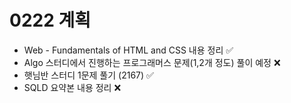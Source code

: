 # 0222 계획
- Web - Fundamentals of HTML and CSS 내용 정리 ✅
- Algo 스터디에서 진행하는 프로그래머스 문제(1,2개 정도) 풀이 예정 ❌
- 햇님반 스터디 1문제 풀기 (2167) ✅
- SQLD 요약본 내용 정리 ❌